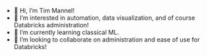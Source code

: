 - 👋 Hi, I’m Tim Mannel!
- 👀 I’m interested in automation, data visualization, and of course Databricks administration!
- 🌱 I’m currently learning classical ML.
- 🤝 I’m looking to collaborate on administration and ease of use for Databricks!

<!---
timmannel-7/timmannel-7 is a ✨ special ✨ repository because its `README.md` (this file) appears on your GitHub profile.
You can click the Preview link to take a look at your changes.
--->
